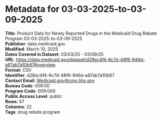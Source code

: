 # Metadata for 03-03-2025-to-03-09-2025
**Title**: Product Data for Newly Reported Drugs in the Medicaid Drug Rebate Program 03-03-2025-to-03-09-2025<br>
**Publisher**: data.medicaid.gov<br>
**Modified**: March 10, 2025<br>
**Dates Covered in Dataset**: 03/03/25 - 03/09/25<br>
**URL**: https://data.medicaid.gov/dataset/d28ec4f4-6c7d-48f6-946d-a87ab7a10b87#overview<br>
**Format**: CSV<br>
**Identifier**: d28ec4f4-6c7d-48f6-946d-a87ab7a10b87<br>
**Contact Email**: Medicaid.gov@cms.hhs.gov<br>
**Bureau Code**: 009:00<br>
**Program Code**: 009:000<br>
**Public Access Level**: public<br>
**Rows**: 57<br>
**Columns**: 22<br>
**Tags**: drug rebate program<br>

